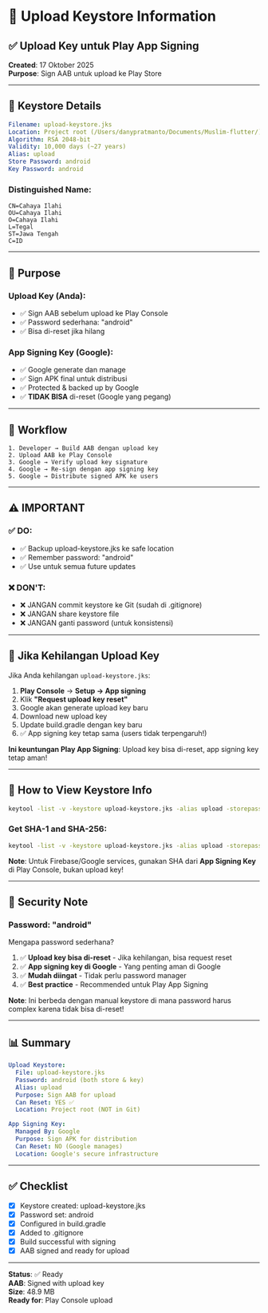 # 🔑 Upload Keystore Information

## ✅ **Upload Key untuk Play App Signing**

**Created**: 17 Oktober 2025  
**Purpose**: Sign AAB untuk upload ke Play Store

---

## 🔐 **Keystore Details**

```yaml
Filename: upload-keystore.jks
Location: Project root (/Users/danypratmanto/Documents/Muslim-flutter/)
Algorithm: RSA 2048-bit
Validity: 10,000 days (~27 years)
Alias: upload
Store Password: android
Key Password: android
```

### Distinguished Name:
```
CN=Cahaya Ilahi
OU=Cahaya Ilahi
O=Cahaya Ilahi
L=Tegal
ST=Jawa Tengah
C=ID
```

---

## 🎯 **Purpose**

### Upload Key (Anda):
- ✅ Sign AAB sebelum upload ke Play Console
- ✅ Password sederhana: "android"
- ✅ Bisa di-reset jika hilang

### App Signing Key (Google):
- ✅ Google generate dan manage
- ✅ Sign APK final untuk distribusi
- ✅ Protected & backed up by Google
- ✅ **TIDAK BISA** di-reset (Google yang pegang)

---

## 🔄 **Workflow**

```
1. Developer → Build AAB dengan upload key
2. Upload AAB ke Play Console
3. Google → Verify upload key signature
4. Google → Re-sign dengan app signing key
5. Google → Distribute signed APK ke users
```

---

## ⚠️ **IMPORTANT**

### ✅ **DO:**
- ✅ Backup upload-keystore.jks ke safe location
- ✅ Remember password: "android"
- ✅ Use untuk semua future updates

### ❌ **DON'T:**
- ❌ JANGAN commit keystore ke Git (sudah di .gitignore)
- ❌ JANGAN share keystore file
- ❌ JANGAN ganti password (untuk konsistensi)

---

## 🔄 **Jika Kehilangan Upload Key**

Jika Anda kehilangan `upload-keystore.jks`:

1. **Play Console** → **Setup → App signing**
2. Klik **"Request upload key reset"**
3. Google akan generate upload key baru
4. Download new upload key
5. Update build.gradle dengan key baru
6. ✅ App signing key tetap sama (users tidak terpengaruh!)

**Ini keuntungan Play App Signing**: Upload key bisa di-reset, app signing key tetap aman!

---

## 📝 **How to View Keystore Info**

```bash
keytool -list -v -keystore upload-keystore.jks -alias upload -storepass android
```

### Get SHA-1 and SHA-256:
```bash
keytool -list -v -keystore upload-keystore.jks -alias upload -storepass android | grep SHA
```

**Note**: Untuk Firebase/Google services, gunakan SHA dari **App Signing Key** di Play Console, bukan upload key!

---

## 🔐 **Security Note**

### Password: "android"
Mengapa password sederhana?

1. ✅ **Upload key bisa di-reset** - Jika kehilangan, bisa request reset
2. ✅ **App signing key di Google** - Yang penting aman di Google
3. ✅ **Mudah diingat** - Tidak perlu password manager
4. ✅ **Best practice** - Recommended untuk Play App Signing

**Note**: Ini berbeda dengan manual keystore di mana password harus complex karena tidak bisa di-reset!

---

## 📊 **Summary**

```yaml
Upload Keystore:
  File: upload-keystore.jks
  Password: android (both store & key)
  Alias: upload
  Purpose: Sign AAB for upload
  Can Reset: YES ✅
  Location: Project root (NOT in Git)

App Signing Key:
  Managed By: Google
  Purpose: Sign APK for distribution
  Can Reset: NO (Google manages)
  Location: Google's secure infrastructure
```

---

## ✅ **Checklist**

- [x] Keystore created: upload-keystore.jks
- [x] Password set: android
- [x] Configured in build.gradle
- [x] Added to .gitignore
- [x] Build successful with signing
- [x] AAB signed and ready for upload

---

**Status**: ✅ Ready  
**AAB**: Signed with upload key  
**Size**: 48.9 MB  
**Ready for**: Play Console upload
